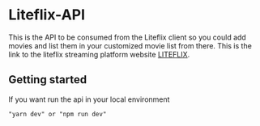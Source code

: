 # Liteflix-API

This is the API to be consumed from the Liteflix client so you could add movies and list them in your customized movie list from there.
This is the link to the liteflix streaming platform website [LITEFLIX](https://github.com/matiinchauspe/liteflix).

## Getting started

If you want run the api in your local environment

```
"yarn dev" or "npm run dev"
```
